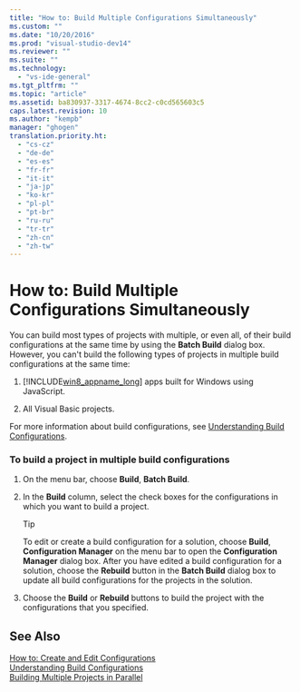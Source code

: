 ```yaml
---
title: "How to: Build Multiple Configurations Simultaneously"
ms.custom: ""
ms.date: "10/20/2016"
ms.prod: "visual-studio-dev14"
ms.reviewer: ""
ms.suite: ""
ms.technology: 
  - "vs-ide-general"
ms.tgt_pltfrm: ""
ms.topic: "article"
ms.assetid: ba830937-3317-4674-8cc2-c0cd565603c5
caps.latest.revision: 10
ms.author: "kempb"
manager: "ghogen"
translation.priority.ht: 
  - "cs-cz"
  - "de-de"
  - "es-es"
  - "fr-fr"
  - "it-it"
  - "ja-jp"
  - "ko-kr"
  - "pl-pl"
  - "pt-br"
  - "ru-ru"
  - "tr-tr"
  - "zh-cn"
  - "zh-tw"
---
```

# How to: Build Multiple Configurations Simultaneously
You can build most types of projects with multiple, or even all, of their build configurations at the same time by using the **Batch Build** dialog box. However, you can't build the following types of projects in multiple build configurations at the same time:  
  
1.  [!INCLUDE[win8_appname_long](../code-quality/includes/win8_appname_long_md.md)] apps built for Windows using JavaScript.  
  
2.  All Visual Basic projects.  
  
 For more information about build configurations, see [Understanding Build Configurations](../ide/understanding-build-configurations.md).  
  
### To build a project in multiple build configurations  
  
1.  On the menu bar, choose **Build**, **Batch Build**.  
  
2.  In the **Build** column, select the check boxes for the configurations in which you want to build a project.  
  
    > [!TIP]
    >  To edit or create a build configuration for a solution, choose **Build**, **Configuration Manager** on the menu bar to open the **Configuration Manager** dialog box. After you have edited a build configuration for a solution, choose the **Rebuild** button in the **Batch Build** dialog box to update all build configurations for the projects in the solution.  
  
3.  Choose the **Build** or **Rebuild** buttons to build the project with the configurations that you specified.  
  
## See Also  
 [How to: Create and Edit Configurations](../ide/how-to--create-and-edit-configurations.md)   
 [Understanding Build Configurations](../ide/understanding-build-configurations.md)   
 [Building Multiple Projects in Parallel](../reference/building-multiple-projects-in-parallel-with-msbuild.md)